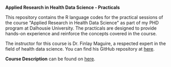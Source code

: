 <!DOCTYPE html>
<html>
<body>

<p><b>Applied Research in Health Data Science - Practicals</b></p>

<p>This repository contains the R language codes for the practical sessions of the course "Applied Research in Health Data Science" as part of my PHD program at Dalhousie University. The practicals are designed to provide hands-on experience and reinforce the concepts covered in the course.

The instructor for this course is Dr. Finlay Maguire, a respected expert in the field of health data science. You can find his GitHub repository at <a href="https://github.com/fmaguire">here</a>.</p>

<p><b>Course Description</b>  can be found on  <a href="https://academiccalendar.dal.ca/Catalog/ViewCatalog.aspx?pageid=viewcatalog&entitytype=CID&entitycode=CSCI+4148">here</a>.</p>


</body>
</html>